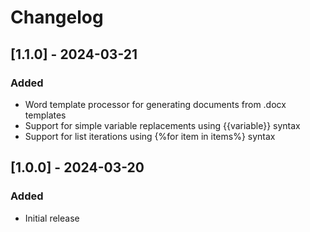 # Changelog

## [1.1.0] - 2024-03-21

### Added
- Word template processor for generating documents from .docx templates
- Support for simple variable replacements using {{variable}} syntax
- Support for list iterations using {%for item in items%} syntax

## [1.0.0] - 2024-03-20

### Added
- Initial release
